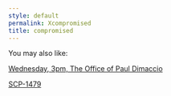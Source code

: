 ```yaml
---
style: default
permalink: Xcompromised
title: compromised
---
```

You may also like:

[Wednesday, 3pm, The Office of Paul Dimaccio](http://scp-wiki.net/wednesday-3pm-the-office-of-paul-dimaccio)

[SCP-1479](http://scp-wiki.net/scp-1479)
